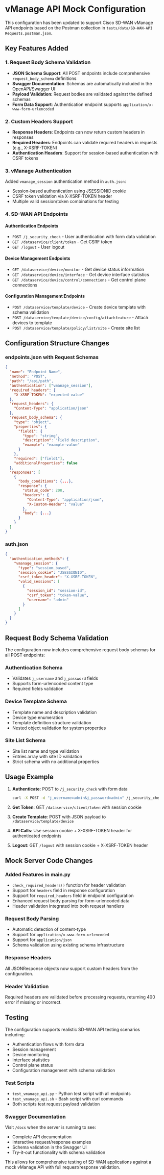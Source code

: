 # vManage API Mock Configuration

This configuration has been updated to support Cisco SD-WAN vManage API endpoints based on the Postman collection in `tests/data/SD-WAN-API Requests.postman.json`.

## Key Features Added

### 1. Request Body Schema Validation
- **JSON Schema Support**: All POST endpoints include comprehensive `request_body_schema` definitions
- **Swagger Documentation**: Schemas are automatically included in the OpenAPI/Swagger UI
- **Payload Validation**: Request bodies are validated against the defined schemas
- **Form Data Support**: Authentication endpoint supports `application/x-www-form-urlencoded`

### 2. Custom Headers Support
- **Response Headers**: Endpoints can now return custom headers in responses
- **Required Headers**: Endpoints can validate required headers in requests (e.g., X-XSRF-TOKEN)
- **Authentication Headers**: Support for session-based authentication with CSRF tokens

### 3. vManage Authentication
Added `vmanage_session` authentication method in `auth.json`:
- Session-based authentication using JSESSIONID cookie
- CSRF token validation via X-XSRF-TOKEN header
- Multiple valid session/token combinations for testing

### 4. SD-WAN API Endpoints

#### Authentication Endpoints
- `POST /j_security_check` - User authentication with form data validation
- `GET /dataservice/client/token` - Get CSRF token
- `GET /logout` - User logout

#### Device Management Endpoints  
- `GET /dataservice/device/monitor` - Get device status information
- `GET /dataservice/device/interface` - Get device interface statistics
- `GET /dataservice/device/control/connections` - Get control plane connections

#### Configuration Management Endpoints
- `POST /dataservice/template/device` - Create device template with schema validation
- `POST /dataservice/template/device/config/attachfeature` - Attach devices to template
- `POST /dataservice/template/policy/list/site` - Create site list

## Configuration Structure Changes

### endpoints.json with Request Schemas
```json
{
  "name": "Endpoint Name",
  "method": "POST",
  "path": "/api/path",
  "authentication": ["vmanage_session"],
  "required_headers": {
    "X-XSRF-TOKEN": "expected-value"
  },
  "request_headers": {
    "Content-Type": "application/json"
  },
  "request_body_schema": {
    "type": "object",
    "properties": {
      "field1": {
        "type": "string",
        "description": "Field description",
        "example": "example-value"
      }
    },
    "required": ["field1"],
    "additionalProperties": false
  },
  "responses": [
    {
      "body_conditions": {...},
      "response": {
        "status_code": 200,
        "headers": {
          "Content-Type": "application/json",
          "X-Custom-Header": "value"
        },
        "body": {...}
      }
    }
  ]
}
```

### auth.json
```json
{
  "authentication_methods": {
    "vmanage_session": {
      "type": "session_based",
      "session_cookie": "JSESSIONID",
      "csrf_token_header": "X-XSRF-TOKEN",
      "valid_sessions": [
        {
          "session_id": "session-id",
          "csrf_token": "token-value",
          "username": "admin"
        }
      ]
    }
  }
}
```

## Request Body Schema Validation

The configuration now includes comprehensive request body schemas for all POST endpoints:

### Authentication Schema
- Validates `j_username` and `j_password` fields
- Supports form-urlencoded content type
- Required fields validation

### Device Template Schema
- Template name and description validation
- Device type enumeration
- Template definition structure validation
- Nested object validation for system properties

### Site List Schema
- Site list name and type validation
- Entries array with site ID validation
- Strict schema with no additional properties

## Usage Example

1. **Authenticate**: POST to `/j_security_check` with form data
   ```bash
   curl -X POST -d "j_username=admin&j_password=admin" /j_security_check
   ```

2. **Get Token**: GET `/dataservice/client/token` with session cookie
3. **Create Template**: POST with JSON payload to `/dataservice/template/device`
4. **API Calls**: Use session cookie + X-XSRF-TOKEN header for authenticated endpoints
5. **Logout**: GET `/logout` with session cookie + X-XSRF-TOKEN header

## Mock Server Code Changes

### Added Features in main.py
- `check_required_headers()` function for header validation
- Support for `headers` field in response configuration
- Support for `required_headers` field in endpoint configuration
- Enhanced request body parsing for form-urlencoded data
- Header validation integrated into both request handlers

### Request Body Parsing
- Automatic detection of content-type
- Support for `application/x-www-form-urlencoded`
- Support for `application/json`
- Schema validation using existing schema infrastructure

### Response Headers
All JSONResponse objects now support custom headers from the configuration.

### Header Validation
Required headers are validated before processing requests, returning 400 error if missing or incorrect.

## Testing

The configuration supports realistic SD-WAN API testing scenarios including:
- Authentication flows with form data
- Session management  
- Device monitoring
- Interface statistics
- Control plane status
- Configuration management with schema validation

### Test Scripts
- `test_vmanage_api.py` - Python test script with all endpoints
- `test_vmanage_api.sh` - Bash script with curl commands
- Both scripts test request payload validation

### Swagger Documentation
Visit `/docs` when the server is running to see:
- Complete API documentation
- Interactive request/response examples
- Schema validation in the Swagger UI
- Try-it-out functionality with schema validation

This allows for comprehensive testing of SD-WAN applications against a mock vManage API with full request/response validation.
